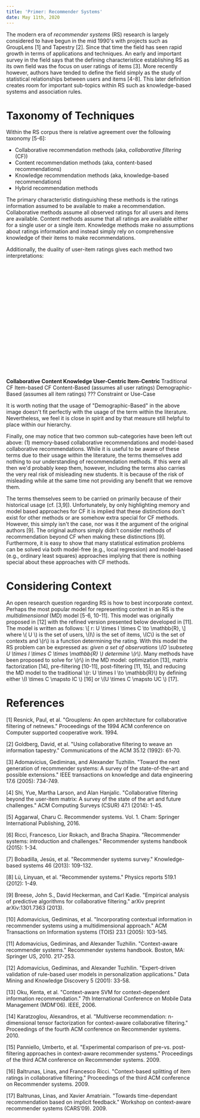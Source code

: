 ```yaml
---
title: 'Primer: Recommender Systems'
date: May 11th, 2020
---
```


The modern era of *recommender systems* (RS) research is largely considered to have begun in the mid 1990's with projects such as GroupLens \[1\] and Tapestry \[2\]. Since that time the field has seen rapid growth in terms of applications and techniques. An early and important survey in the field says that the defining characteristice establishing RS as its own field was the focus on user ratings of items \[3\]. More recently however, authors have tended to define the field simply as the study of statistical relationships between users and items \[4-8\]. This later definition creates room for important sub-topics within RS such as knowledge-based systems and association rules.

# Taxonomy of Techniques

Within the RS corpus there is relative agreement over the following taxonomy \[5-6\]:

 * Collaborative recommendation methods (aka, *collaborative filtering* (CF))
 * Content recommendation methods (aka, content-based recommendations)
 * Knowledge recommendation methods (aka, knowledge-based recommendations)
 * Hybrid recommendation methods

The primary characteristic distinguishing these methods is the ratings information assumed to be available to make a recommendation. Collaborative methods assume all observed ratings for all users and items are available. Content methods assume that all ratings are available either for a single user or a single item. Knowledge methods make no assumptions about ratings information and instead simply rely on comprehensive knowledge of their items to make recommendations.

Additionally, the duality of user-item ratings gives each method two interpretations:

[//]: # (COMMENT: The spacing here is very important. Don't change anything without testing.)
<svg width="90%" height="90%" style="max-width:500px;" viewBox="0 0 500 320">
<style>.header { font-weight: bold; }</style>
<rect x="100" y="20" width="398" height="298" rx="5" stroke="black" fill="transparent" stroke-width="2"/>
<path d="M 300 20  V 318" stroke="black"/>
<path d="M 100 120 H 498" stroke="black"/>
<path d="M 100 220 H 498" stroke="black"/>
<text x="90" y="70" alignment-baseline="middle" text-anchor="end" class="header"> Collaborative </text>
<text x="90" y="170" alignment-baseline="middle" text-anchor="end" class="header"> Content </text>
<text x="90" y="270" alignment-baseline="middle" text-anchor="end" class="header"> Knowledge </text>
<text x="200" y="13" text-anchor="middle" class="header"> User-Centric </text>
<text x="400" y="13" text-anchor="middle" class="header"> Item-Centric </text>
<text x="200" y="70" text-anchor="middle" alignment-baseline="middle"> Traditional CF </text>
<text x="400" y="70" text-anchor="middle" alignment-baseline="middle"> Item-based CF </text>
<text x="200" y="170" text-anchor="middle" alignment-baseline="middle"> Content-Based </text>
<text x="200" y="185" text-anchor="middle" alignment-baseline="middle"> (assumes all user ratings) </text>
<text x="400" y="170" text-anchor="middle" alignment-baseline="middle"> Demographic-Based </text>
<text x="400" y="185" text-anchor="middle" alignment-baseline="middle"> (assumes all item ratings) </text>
<text x="200" y="270" text-anchor="middle" alignment-baseline="middle"> ??? </text>
<text x="400" y="270" text-anchor="middle" alignment-baseline="middle"> Constraint or Use-Case </text>
</svg>

It is worth noting that the usage of "Demographic-Based" in the above image doesn't fit perfectly with the usage of the term within the literature. Nevertheless, we feel it is close in spirit and by that measure still helpful to place within our hierarchy.

Finally, one may notice that two common sub-categories have been left out above: (1) memory-based collaborative recommendations and model-based collaborative recommendations. While it is useful to be aware of these terms due to their usage within the literature, the terms themselves add nothing to our understanding of recommendation methods. If this were all then we'd probably keep them, however, including the terms also carries the very real risk of misleading new students. It is because of the risk of misleading while at the same time not providing any benefit that we remove them.

The terms themselves seem to be carried on primarily because of their historical usage (cf. \[3,9\]). Unfortunately, by only highlighting memory and model based approaches for CF it is implied that these distinctions don't exist for other methods or are somehow extra special for CF methods. However, this simply isn't the case, nor was it the argument of the original authors \[9\]. The original authors simply didn't consider methods of recommendation beyond CF when making these distinctions \[9\]. Furthermore, it is easy to show that many statistical estimation problems can be solved via both model-free (e.g., local regression) and model-based (e.g., ordinary least squares) approaches implying that there is nothing special about these approaches with CF methods.

# Considering Context

An open research question regarding RS is how to best incorporate context. Perhaps the most popular model for representing context in an RS is the *multidimensional* (MD) model \[5-6, 10-11\]. This model was originally proposed in \[12\] with the refined version presented below developed in \[11\]. The model is written as follows: \\[ r: U \times I \times C \to \mathbb{R}, \\] where \\( U \\) is the set of users, \\(I\\) is the set of items, \\(C\\) is the set of contexts and \\(r\\) is a function determining the rating. With this model the RS problem can be expressed as: *given a set of observations \\(O \subseteq U \times I \times C \times \mathbb{R} \\) determine \\(r\\)*. Many methods have been proposed to solve for \\(r\\) in the MD model: optimization \[13\], matrix factorization \[14\], pre-filtering \[10-11\], post-filtering \[11, 15\], and reducing the MD model to the traditional \\(r: U \times I \to \mathbb{R}\\) by defining either \\(I \times C \mapsto IC \\) \[16\] or \\(U \times C \mapsto UC \\) \[17\].

# References
 
 \[1\] Resnick, Paul, et al. "Grouplens: An open architecture for collaborative filtering of netnews." Proceedings of the 1994 ACM conference on Computer supported cooperative work. 1994.

 \[2\] Goldberg, David, et al. "Using collaborative filtering to weave an information tapestry." Communications of the ACM 35.12 (1992): 61-70.

 \[3\] Adomavicius, Gediminas, and Alexander Tuzhilin. "Toward the next generation of recommender systems: A survey of the state-of-the-art and possible extensions." IEEE transactions on knowledge and data engineering 17.6 (2005): 734-749.

 \[4\] Shi, Yue, Martha Larson, and Alan Hanjalic. "Collaborative filtering beyond the user-item matrix: A survey of the state of the art and future challenges." ACM Computing Surveys (CSUR) 47.1 (2014): 1-45.

 \[5\] Aggarwal, Charu C. Recommender systems. Vol. 1. Cham: Springer International Publishing, 2016.

 \[6\] Ricci, Francesco, Lior Rokach, and Bracha Shapira. "Recommender systems: introduction and challenges." Recommender systems handbook (2015): 1-34.

 \[7\] Bobadilla, Jesús, et al. "Recommender systems survey." Knowledge-based systems 46 (2013): 109-132.

 \[8\] Lü, Linyuan, et al. "Recommender systems." Physics reports 519.1 (2012): 1-49.

 \[9\] Breese, John S., David Heckerman, and Carl Kadie. "Empirical analysis of predictive algorithms for collaborative filtering." arXiv preprint arXiv:1301.7363 (2013).

 \[10\] Adomavicius, Gediminas, et al. "Incorporating contextual information in recommender systems using a multidimensional approach." ACM Transactions on Information systems (TOIS) 23.1 (2005): 103-145.

 \[11\] Adomavicius, Gediminas, and Alexander Tuzhilin. "Context-aware recommender systems." Recommender systems handbook. Boston, MA: Springer US, 2010. 217-253.
 
 \[12\] Adomavicius, Gediminas, and Alexander Tuzhilin. "Expert-driven validation of rule-based user models in personalization applications." Data Mining and Knowledge Discovery 5 (2001): 33-58.

 \[13\] Oku, Kenta, et al. "Context-aware SVM for context-dependent information recommendation." 7th International Conference on Mobile Data Management (MDM'06). IEEE, 2006.

 \[14\] Karatzoglou, Alexandros, et al. "Multiverse recommendation: n-dimensional tensor factorization for context-aware collaborative filtering." Proceedings of the fourth ACM conference on Recommender systems. 2010.

 \[15\] Panniello, Umberto, et al. "Experimental comparison of pre-vs. post-filtering approaches in context-aware recommender systems." Proceedings of the third ACM conference on Recommender systems. 2009.

 \[16\] Baltrunas, Linas, and Francesco Ricci. "Context-based splitting of item ratings in collaborative filtering." Proceedings of the third ACM conference on Recommender systems. 2009.

 \[17\] Baltrunas, Linas, and Xavier Amatriain. "Towards time-dependant recommendation based on implicit feedback." Workshop on context-aware recommender systems (CARS’09). 2009.